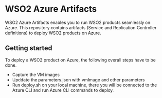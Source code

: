 # WSO2 Azure Artifacts

WSO2 Azure Artifacts enables you to run WSO2 products seamlessly on Azure. This repository contains artifacts (Service and Replication Controller definitions) to deploy WSO2 products on Azure.

## Getting started

To deploy a WSO2 product on Azure, the following overall steps have to be done.

* Capture the VM images
* Upddate the parameters.json with vmImage and other parameters
* Run deploy.sh on your local machine, there you will be connected to the Azure CLI and run Azure CLI commands to deploy. 
